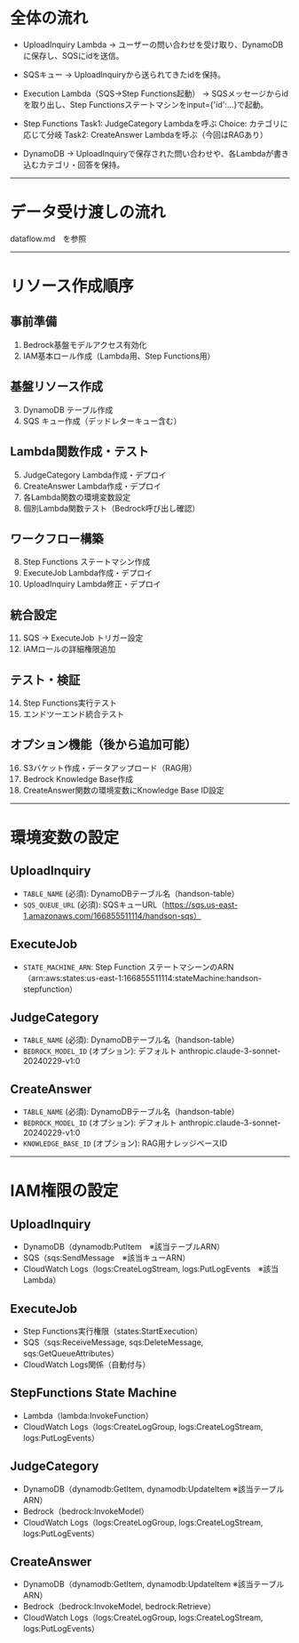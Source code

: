 # 全体の流れ
- UploadInquiry Lambda
→ ユーザーの問い合わせを受け取り、DynamoDBに保存し、SQSにidを送信。

- SQSキュー
→ UploadInquiryから送られてきたidを保持。

- Execution Lambda（SQS→Step Functions起動）
→ SQSメッセージからidを取り出し、Step Functionsステートマシンをinput={'id':...}で起動。

- Step Functions
Task1: JudgeCategory Lambdaを呼ぶ
Choice: カテゴリに応じて分岐
Task2: CreateAnswer Lambdaを呼ぶ（今回はRAGあり）

- DynamoDB
→ UploadInquiryで保存された問い合わせや、各Lambdaが書き込むカテゴリ・回答を保持。

---

# データ受け渡しの流れ
dataflow.md　を参照

---

# リソース作成順序

## 事前準備
1. Bedrock基盤モデルアクセス有効化
2. IAM基本ロール作成（Lambda用、Step Functions用）

## 基盤リソース作成
3. DynamoDB テーブル作成
4. SQS キュー作成（デッドレターキュー含む）

## Lambda関数作成・テスト
5. JudgeCategory Lambda作成・デプロイ
6. CreateAnswer Lambda作成・デプロイ
12. 各Lambda関数の環境変数設定
7. 個別Lambda関数テスト（Bedrock呼び出し確認）

## ワークフロー構築
8. Step Functions ステートマシン作成
9. ExecuteJob Lambda作成・デプロイ
10. UploadInquiry Lambda修正・デプロイ

## 統合設定
11. SQS → ExecuteJob トリガー設定
13. IAMロールの詳細権限追加

## テスト・検証
14. Step Functions実行テスト
15. エンドツーエンド統合テスト

## オプション機能（後から追加可能）
16. S3バケット作成・データアップロード（RAG用）
17. Bedrock Knowledge Base作成
18. CreateAnswer関数の環境変数にKnowledge Base ID設定

---

# 環境変数の設定

## UploadInquiry
- `TABLE_NAME` (必須): DynamoDBテーブル名（handson-table）
- `SQS_QUEUE_URL` (必須): SQSキューURL（https://sqs.us-east-1.amazonaws.com/166855511114/handson-sqs）

## ExecuteJob
- `STATE_MACHINE_ARN`: Step Function ステートマシーンのARN（arn:aws:states:us-east-1:166855511114:stateMachine:handson-stepfunction）

## JudgeCategory
- `TABLE_NAME` (必須): DynamoDBテーブル名（handson-table）
- `BEDROCK_MODEL_ID` (オプション): デフォルト anthropic.claude-3-sonnet-20240229-v1:0

## CreateAnswer
- `TABLE_NAME` (必須): DynamoDBテーブル名（handson-table）
- `BEDROCK_MODEL_ID` (オプション): デフォルト anthropic.claude-3-sonnet-20240229-v1:0
- `KNOWLEDGE_BASE_ID` (オプション): RAG用ナレッジベースID

---

# IAM権限の設定

## UploadInquiry
- DynamoDB（dynamodb:PutItem　※該当テーブルARN）
- SQS（sqs:SendMessage　※該当キューARN）
- CloudWatch Logs（logs:CreateLogStream, logs:PutLogEvents　※該当Lambda）

## ExecuteJob
- Step Functions実行権限（states:StartExecution）
- SQS（sqs:ReceiveMessage, sqs:DeleteMessage, sqs:GetQueueAttributes）
- CloudWatch Logs関係（自動付与）

## StepFunctions State Machine
- Lambda（lambda:InvokeFunction）
- CloudWatch Logs（logs:CreateLogGroup, logs:CreateLogStream, logs:PutLogEvents）

## JudgeCategory
- DynamoDB（dynamodb:GetItem, dynamodb:UpdateItem ※該当テーブルARN）
- Bedrock（bedrock:InvokeModel）
- CloudWatch Logs（logs:CreateLogGroup, logs:CreateLogStream, logs:PutLogEvents）

## CreateAnswer
- DynamoDB（dynamodb:GetItem, dynamodb:UpdateItem ※該当テーブルARN）
- Bedrock（bedrock:InvokeModel, bedrock:Retrieve）
- CloudWatch Logs（logs:CreateLogGroup, logs:CreateLogStream, logs:PutLogEvents）
